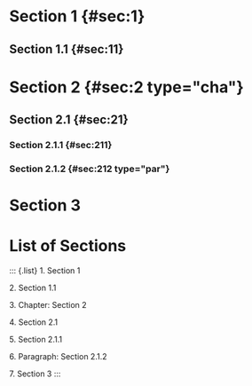 # Section 1 {#sec:1}

## Section 1.1 {#sec:11}

# Section 2 {#sec:2 type="cha"}

## Section 2.1 {#sec:21}

### Section 2.1.1 {#sec:211}

### Section 2.1.2 {#sec:212 type="par"}

# Section 3

# List of Sections

::: {.list}
1\. Section 1

2\. Section 1.1

3\. Chapter: Section 2

4\. Section 2.1

5\. Section 2.1.1

6\. Paragraph: Section 2.1.2

7\. Section 3
:::
